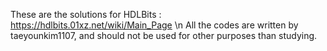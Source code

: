 These are the solutions for HDLBits : https://hdlbits.01xz.net/wiki/Main_Page \n
All the codes are written by taeyounkim1107, and should not be used for other purposes than studying.

